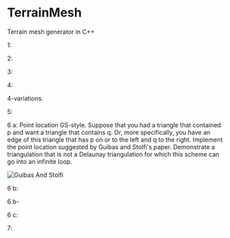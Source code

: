 TerrainMesh
===========

Terrain mesh generator in C++

1:

2:

3:

4:

4-variations.

5: 

6 a: Point location GS-style.
Suppose that you had a triangle that contained p and want a triangle
that contains q.  Or, more specifically, you have an edge of this
triangle that has p on or to the left and q to the right.
Implement the point location suggested by Guibas and Stolfi's paper. 
Demonstrate a triangulation that is not a Delaunay triangulation for
which this scheme can go into an infinite loop. 

![Guibas And Stolfi](https://dl.dropboxusercontent.com/u/87952696/pointLocation.png "Guibas & Stolfi")

6 b: 

6 b- 

6 c: 

7: 

